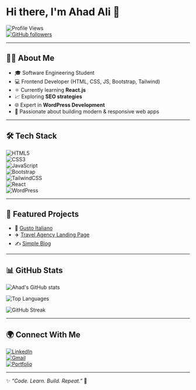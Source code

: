 # Hi there, I'm Ahad Ali 👋  

![Profile Views](https://komarev.com/ghpvc/?username=ahad-ali123&label=Profile%20Views&color=0e75b6&style=flat)  
[![GitHub followers](https://img.shields.io/github/followers/ahad-ali123?label=Follow&style=social)](https://github.com/ahad-ali123)  

---

## 👨‍💻 About Me
- 🎓 Software Engineering Student  
- 💻 Frontend Developer (HTML, CSS, JS, Bootstrap, Tailwind)  
- ⚛️ Currently learning **React.js**  
- 📈 Exploring **SEO strategies**  
- 🌐 Expert in **WordPress Development**  
- 🚀 Passionate about building modern & responsive web apps  

---

## 🛠️ Tech Stack
![HTML5](https://img.shields.io/badge/HTML5-E34F26?style=for-the-badge&logo=html5&logoColor=white)  
![CSS3](https://img.shields.io/badge/CSS3-1572B6?style=for-the-badge&logo=css3&logoColor=white)  
![JavaScript](https://img.shields.io/badge/JavaScript-F7DF1E?style=for-the-badge&logo=javascript&logoColor=black)  
![Bootstrap](https://img.shields.io/badge/Bootstrap-563D7C?style=for-the-badge&logo=bootstrap&logoColor=white)  
![TailwindCSS](https://img.shields.io/badge/TailwindCSS-38B2AC?style=for-the-badge&logo=tailwind-css&logoColor=white)  
![React](https://img.shields.io/badge/React-20232A?style=for-the-badge&logo=react&logoColor=61DAFB)  
![WordPress](https://img.shields.io/badge/WordPress-21759B?style=for-the-badge&logo=wordpress&logoColor=white)  

---

## 🌟 Featured Projects

- 🍝 [Gusto Italiano](https://gusto-italiano-tau.vercel.app)  
- ✈️ [Travel Agency Landing Page](https://travel-agency-project-kohl.vercel.app)  
- ✍️ [Simple Blog](https://simple-blog-seven-bay.vercel.app)  

---

## 📊 GitHub Stats
![Ahad's GitHub stats](https://github-readme-stats.vercel.app/api?username=ahad-ali123&show_icons=true&theme=tokyonight)  

![Top Languages](https://github-readme-stats.vercel.app/api/top-langs/?username=ahad-ali123&layout=compact&theme=tokyonight)  

![GitHub Streak](https://github-readme-streak-stats.herokuapp.com/?user=ahad-ali123&theme=tokyonight)  

---

## 🌍 Connect With Me
[![LinkedIn](https://img.shields.io/badge/LinkedIn-0077B5?style=for-the-badge&logo=linkedin&logoColor=white)](https://www.linkedin.com/in/ahad-ali-9b040a322)  
[![Gmail](https://img.shields.io/badge/Gmail-D14836?style=for-the-badge&logo=gmail&logoColor=white)](mailto:ahad53292@gmail.com)  
[![Portfolio](https://img.shields.io/badge/Portfolio-000000?style=for-the-badge&logo=About.me&logoColor=white)](#)  

---

✨ *“Code. Learn. Build. Repeat.”* 🚀  
